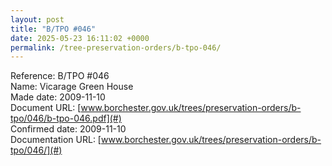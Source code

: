 ```yaml
---
layout: post
title: "B/TPO #046"
date: 2025-05-23 16:11:02 +0000
permalink: /tree-preservation-orders/b-tpo-046/
---
```


Reference:	B/TPO #046 <br/>
Name: Vicarage Green House<br/>
Made date: 2009-11-10<br/>
Document URL: [www.borchester.gov.uk/trees/preservation-orders/b-tpo/046/b-tpo-046.pdf](#)<br/>
Confirmed date: 2009-11-10<br/>
Documentation URL: [www.borchester.gov.uk/trees/preservation-orders/b-tpo/046/](#)<br/>
